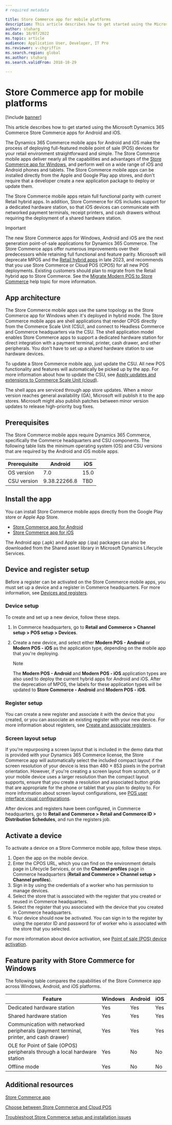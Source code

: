 ```yaml
---
# required metadata

title: Store Commerce app for mobile platforms
description: This article describes how to get started using the Microsoft Dynamics 365 Commerce Store Commerce app for Android and iOS.
author: stuharg 
ms.date: 10/07/2022
ms.topic: article
audience: Application User, Developer, IT Pro
ms.reviewer: v-chgriffin
ms.search.region: global
ms.author: stuharg
ms.search.validFrom: 2018-10-29

---
```


# Store Commerce app for mobile platforms

[!include [banner](../includes/banner.md)]

This article describes how to get started using the Microsoft Dynamics 365 Commerce Store Commerce apps for Android and iOS.

The Dynamics 365 Commerce mobile apps for Android and iOS make the process of deploying full-featured mobile point of sale (POS) devices for your retail environment straightforward and simple. The Store Commerce mobile apps deliver nearly all the capabilities and advantages of the [Store Commerce app for Windows](store-commerce.md), and perform well on a wide range of iOS and Android phones and tablets. The Store Commerce mobile apps can be installed directly from the Apple and Google Play app stores, and don't require that a developer create a new application package to deploy or update them. 

The Store Commerce mobile apps retain full functional parity with current Retail hybrid apps. In addition, Store Commerce for iOS includes support for a dedicated hardware station, so that iOS devices can communicate with networked payment terminals, receipt printers, and cash drawers without requiring the deployment of a shared hardware station. 

> [!IMPORTANT]
>
> The new Store Commerce apps for Windows, Android and iOS are the next generation point-of-sale applications for Dynamics 365 Commerce. The Store Commerce apps offer numerous improvements over their predecessors while retaining full functional and feature parity. Microsoft will deprecate MPOS and the [Retail hybrid apps](hybridapp.md) in late 2023, and recommends that you use Store Commerce or Cloud POS (CPOS) for all new POS deployments. Existing customers should plan to migrate from the Retail hybrid app to Store Commerce. See the [Migrate Modern POS to Store Commerce](pos-extension/migrate-mpos-store-commerce.md) help topic for more information. 

## App architecture

The Store Commerce mobile apps use the same topology as the Store Commerce app for Windows when it's deployed in hybrid mode. The Store Commerce mobile apps are shell applications that render CPOS directly from the Commerce Scale Unit (CSU), and connect to Headless Commerce and Commerce headquarters via the CSU. The shell application model enables Store Commerce apps to support a dedicated hardware station for direct integration with a payment terminal, printer, cash drawer, and other peripherals. You don't have to set up a shared hardware station to use hardware devices. 

To update a Store Commerce mobile app, just update the CSU. All new POS functionality and features will automatically be picked up by the app. For more information about how to update the CSU, see [Apply updates and extensions to Commerce Scale Unit (cloud)](../../fin-ops-core/dev-itpro/deployment/update-retail-channel.md).

The shell apps are serviced through app store updates. When a minor version reaches general availability (GA), Microsoft will publish it to the app stores. Microsoft might also publish patches between minor version updates to release high-priority bug fixes.

## Prerequisites

The Store Commerce mobile apps require Dynamics 365 Commerce, specifically the Commerce headquarters and CSU components. The following table lists the minimum operating system (OS) and CSU versions that are required by the Android and iOS mobile apps. 

| Prerequisite | Android      | iOS  |
| ------------ | ------------ | ---- |
| OS version   | 7.0          | 15.0 |
| CSU version  | 9.38.22266.8 | TBD  |

## Install the app

You can install Store Commerce mobile apps directly from the Google Play store or Apple App Store. 

- [Store Commerce app for Android](https://aka.ms/storecommerceandroid)
- [Store Commerce app for iOS](https://aka.ms/storecommerceios)

The Android app (.apk) and Apple app (.ipa) packages can also be downloaded from the Shared asset library in Microsoft Dynamics Lifecycle Services. 

## Device and register setup

Before a register can be activated on the Store Commerce mobile apps, you must set up a device and a register in Commerce headquarters. For more information, see [Devices and registers](../implementation-considerations-devices.md). 

### Device setup

To create and set up a new device, follow these steps.

1. In Commerce headquarters, go to **Retail and Commerce \> Channel setup \> POS setup \> Devices**. 
1. Create a new device, and select either **Modern POS - Android** or **Modern POS - iOS** as the application type, depending on the mobile app that you're deploying. 

    > [!NOTE] 
    > The **Modern POS - Android** and **Modern POS - iOS** application types are also used to deploy the current hybrid apps for Android and iOS. After the deprecation of MPOS, the labels for these application types will be updated to **Store Commerce - Android** and **Modern POS - iOS**. 

### Register setup

You can create a new register and associate it with the device that you created, or you can associate an existing register with your new device. For more information about registers, see [Create and associate registers](../tasks/create-associate-registers.md).

### Screen layout setup

If you're repurposing a screen layout that is included in the demo data that is provided with your Dynamics 365 Commerce license, the Store Commerce app will automatically select the included compact layout if the screen resolution of your device is less than 480 &times; 853 pixels in the portrait orientation. However, if you're creating a screen layout from scratch, or if your mobile device uses a larger resolution than the compact layout supports, ensure that you create a resolution and associated button grids that are appropriate for the phone or tablet that you plan to deploy to. For more information about screen layout configurations, see [POS user interface visual configurations](../pos-screen-layouts.md). 

After devices and registers have been configured, in Commerce headquarters, go to **Retail and Commerce \> Retail and Commerce ID \> Distribution Schedules**, and run the registers job.

## Activate a device

To activate a device on a Store Commerce mobile app, follow these steps.

1. Open the app on the mobile device.
1. Enter the CPOS URL, which you can find on the environment details page in Lifecycle Services, or on the **Channel profiles** page in Commerce headquarters (**Retail and Commerce \> Channel setup \> Channel profiles**).
1. Sign in by using the credentials of a worker who has permission to manage devices.
1. Select the store that is associated with the register that you created or reused in Commerce headquarters.
1. Select the register that you associated with the device that you created in Commerce headquarters.
1. Your device should now be activated. You can sign in to the register by using the operator ID and password for of worker who is associated with the store that you selected. 

For more information about device activation, see [Point of sale (POS) device activation](retail-device-activation.md#activate-a-modern-pos-or-cloud-pos-device-by-using-guided-activation).

## Feature parity with Store Commerce for Windows

The following table compares the capabilities of the Store Commerce app across Windows, Android, and iOS platforms.

| Feature                                                                               | Windows | Android | iOS |
| ------------------------------------------------------------------------------------- | ------- | ------- | --- |
| Dedicated hardware station                                                            | Yes     | Yes     | Yes |
| Shared hardware station                                                               | Yes     | Yes     | Yes |
| Communication with networked peripherals (payment terminal, printer, and cash drawer) | Yes     | Yes     | Yes |
| OLE for Point of Sale (OPOS) peripherals through a local hardware station             | Yes     | No      | No  |
| Offline mode                                                                          | Yes     | No      | No  |

## Additional resources

[Store Commerce app](store-commerce.md)

[Choose between Store Commerce and Cloud POS](../mpos-or-cpos.md)

[Troubleshoot Store Commerce setup and installation issues](../troubleshoot/store-commerce-setup-installation.md)
